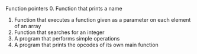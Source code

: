 Function pointers
0. Function that prints a name
1. Function that executes a function given as a parameter on each element of an array
2. Function that searches for an integer
3. A program that performs simple operations
4. A program that prints the opcodes of its own main function
